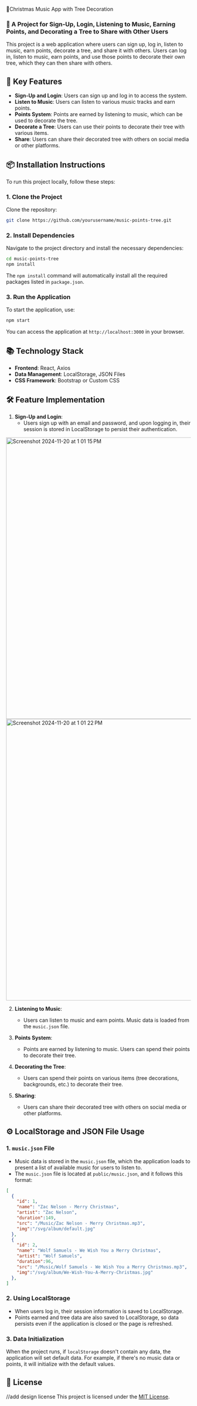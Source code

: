 Christmas Music App with Tree Decoration

### 🎵 A Project for Sign-Up, Login, Listening to Music, Earning Points, and Decorating a Tree to Share with Other Users

This project is a web application where users can sign up, log in, listen to music, earn points, decorate a tree, and share it with others. Users can log in, listen to music, earn points, and use those points to decorate their own tree, which they can then share with others.

## 🚀 Key Features

- **Sign-Up and Login**: Users can sign up and log in to access the system.
- **Listen to Music**: Users can listen to various music tracks and earn points.
- **Points System**: Points are earned by listening to music, which can be used to decorate the tree.
- **Decorate a Tree**: Users can use their points to decorate their tree with various items.
- **Share**: Users can share their decorated tree with others on social media or other platforms.

## 📦 Installation Instructions

To run this project locally, follow these steps:

### 1. Clone the Project

Clone the repository:

```bash
git clone https://github.com/yourusername/music-points-tree.git
```

### 2. Install Dependencies

Navigate to the project directory and install the necessary dependencies:

```bash
cd music-points-tree
npm install
```

The `npm install` command will automatically install all the required packages listed in `package.json`.

### 3. Run the Application

To start the application, use:

```bash
npm start
```

You can access the application at `http://localhost:3000` in your browser.

## 📚 Technology Stack

- **Frontend**: React, Axios
- **Data Management**: LocalStorage, JSON Files
- **CSS Framework**: Bootstrap or Custom CSS

## 🛠️ Feature Implementation

1. **Sign-Up and Login**:
   - Users sign up with an email and password, and upon logging in, their session is stored in LocalStorage to persist their authentication.
<img width="768" alt="Screenshot 2024-11-20 at 1 01 15 PM" src="https://github.com/user-attachments/assets/377902c7-36f0-4704-9b66-15dd3d447cd6">
<img width="768" alt="Screenshot 2024-11-20 at 1 01 22 PM" src="https://github.com/user-attachments/assets/a6662aa8-66bc-417f-baf5-aee65687d80b">

2. **Listening to Music**:
   - Users can listen to music and earn points. Music data is loaded from the `music.json` file.
     

3. **Points System**:
   - Points are earned by listening to music. Users can spend their points to decorate their tree.

4. **Decorating the Tree**:
   - Users can spend their points on various items (tree decorations, backgrounds, etc.) to decorate their tree.

5. **Sharing**:
   - Users can share their decorated tree with others on social media or other platforms.

## ⚙️ LocalStorage and JSON File Usage

### 1. `music.json` File

- Music data is stored in the `music.json` file, which the application loads to present a list of available music for users to listen to.
- The `music.json` file is located at `public/music.json`, and it follows this format:

```json
[
  {
    "id": 1,
    "name": "Zac Nelson - Merry Christmas",
    "artist": "Zac Nelson",
    "duration":149,
    "src": "/Music/Zac Nelson - Merry Christmas.mp3",
    "img":"/svg/album/default.jpg"
  },
  {
    "id": 2,
    "name": "Wolf Samuels - We Wish You a Merry Christmas",
    "artist": "Wolf Samuels",
    "duration":96,
    "src": "/Music/Wolf Samuels - We Wish You a Merry Christmas.mp3",
    "img":"/svg/album/We-Wish-You-A-Merry-Christmas.jpg"
  },
]
```

### 2. Using LocalStorage

- When users log in, their session information is saved to LocalStorage.
- Points earned and tree data are also saved to LocalStorage, so data persists even if the application is closed or the page is refreshed.

### 3. Data Initialization

When the project runs, if `localStorage` doesn't contain any data, the application will set default data. For example, if there's no music data or points, it will initialize with the default values.


## 📝 License
//add design license
This project is licensed under the [MIT License](LICENSE).
